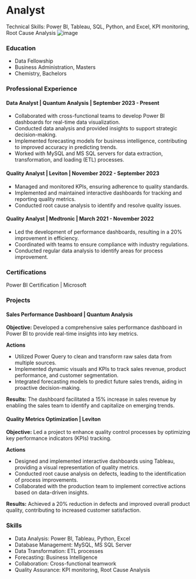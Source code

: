 # Analyst
Technical Skills: Power BI, Tableau, SQL, Python, and Excel, KPI monitoring, Root Cause Analysis
![image](https://github.com/TFunso/Portfolio/assets/69992739/bb90aa6b-ce95-4a70-a095-7f636927377c)


### Education

- Data Fellowship
- Business Administration, Masters
- Chemistry, Bachelors

### Professional Experience

#### Data Analyst | Quantum Analysis | September 2023 - Present
- Collaborated with cross-functional teams to develop Power BI dashboards for real-time data visualization.
- Conducted data analysis and provided insights to support strategic decision-making.
- Implemented forecasting models for business intelligence, contributing to improved accuracy in predicting trends.
- Worked with MySQL and MS SQL servers for data extraction, transformation, and loading (ETL) processes.
  
#### Quality Analyst | Leviton | November 2022 - September 2023
- Managed and monitored KPIs, ensuring adherence to quality standards.
- Implemented and maintained interactive dashboards for tracking and reporting quality metrics.
- Conducted root cause analysis to identify and resolve quality issues.
  
#### Quality Analyst | Medtronic | March 2021 - November 2022
- Led the development of performance dashboards, resulting in a 20% improvement in efficiency.
- Coordinated with teams to ensure compliance with industry regulations.
- Conducted regular data analysis to identify areas for process improvement.

### Certifications
Power BI Certification | Microsoft

### Projects
#### Sales Performance Dashboard | Quantum Analysis
**Objective:** Developed a comprehensive sales performance dashboard in Power BI to provide real-time insights into key metrics.

**Actions**
- Utilized Power Query to clean and transform raw sales data from multiple sources.
- Implemented dynamic visuals and KPIs to track sales revenue, product performance, and customer segmentation.
- Integrated forecasting models to predict future sales trends, aiding in proactive decision-making.
  
**Results:** The dashboard facilitated a 15% increase in sales revenue by enabling the sales team to identify and capitalize on emerging trends.

#### Quality Metrics Optimization | Leviton
**Objective:** Led a project to enhance quality control processes by optimizing key performance indicators (KPIs) tracking.

**Actions**
- Designed and implemented interactive dashboards using Tableau, providing a visual representation of quality metrics.
- Conducted root cause analysis on defects, leading to the identification of process improvements.
- Collaborated with the production team to implement corrective actions based on data-driven insights.
  
**Results:** Achieved a 20% reduction in defects and improved overall product quality, contributing to increased customer satisfaction.

### Skills
- Data Analysis: Power BI, Tableau, Python, Excel
- Database Management: MySQL, MS SQL Server
- Data Transformation: ETL processes
- Forecasting: Business Intelligence
- Collaboration: Cross-functional teamwork
- Quality Assurance: KPI monitoring, Root Cause Analysis
